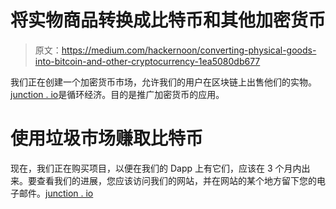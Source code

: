 # 将实物商品转换成比特币和其他加密货币

> 原文：<https://medium.com/hackernoon/converting-physical-goods-into-bitcoin-and-other-cryptocurrency-1ea5080db677>

我们正在创建一个加密货币市场，允许我们的用户在区块链上出售他们的实物。[junction . io](https://junktion.io)是循环经济。目的是推广加密货币的应用。

# 使用垃圾市场赚取比特币

现在，我们正在购买项目，以便在我们的 Dapp 上有它们，应该在 3 个月内出来。要查看我们的进展，您应该访问我们的网站，并在网站的某个地方留下您的电子邮件。[junction . io](https://junktion.io)